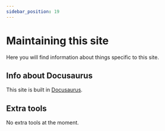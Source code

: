 ```yaml
---
sidebar_position: 19
---
```


# Maintaining this site

Here you will find information about things specific to this site.

## Info about Docusaurus

This site is built in [Docusaurus](https://docusaurus.io/).

## Extra tools

No extra tools at the moment.